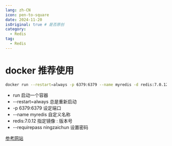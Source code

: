 ```yaml
---
lang: zh-CN
icon: pen-to-square
date: 2024-11-20
isOriginal: true # 是否原创
category:
  - Redis
tag:
  - Redis
---
```


# docker **推荐使用**

```bash
docker run --restart=always -p 6379:6379 --name myredis -d redis:7.0.12  --requirepass ningzaichun
```

- run 启动一个容器
- --restart=always 总是重新启动
- -p 6379:6379 设定端口
- --name myredis 自定义名称
- redis:7.0.12 指定镜像 : 版本号
- --requirepass ningzaichun 设置密码

[参考网站](https://blog.csdn.net/weixin_45821811/article/details/116211724)
